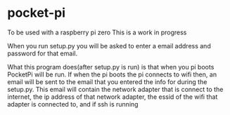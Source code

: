 # pocket-pi
To be used with a raspberry pi zero
This is a work in progress

When you run setup.py you will be asked to enter a email address and password for that email. 

What this program does(after setup.py is run) is that when you pi boots PocketPi will be run.
If when the pi boots the pi connects to wifi then, an email will be sent to the email that you entered the info for during the setup.py.
This email will contain the network adapter that is connect to the internet, the ip address of that network adapter, the essid of the wifi that adapter is connected to, and if ssh is running

